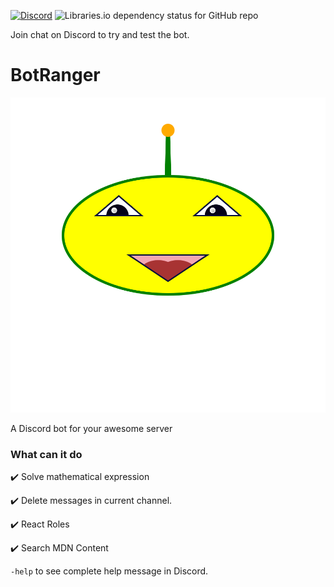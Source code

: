 [![Discord](https://img.shields.io/discord/739775771924627567?style=for-the-badge)](https://discord.gg/YMhxGjzsJ8)
![Libraries.io dependency status for GitHub repo](https://img.shields.io/librariesio/github/thunder-coding/BotRanger?style=for-the-badge)

Join chat on Discord to try and test the bot.

# BotRanger

![BotRanger Logo](./misc/logo.svg)

A Discord bot for your awesome server

### What can it do

✔️ Solve mathematical expression

✔️ Delete messages in current channel.

✔️ React Roles

✔️ Search MDN Content

`-help` to see complete help message in Discord.


